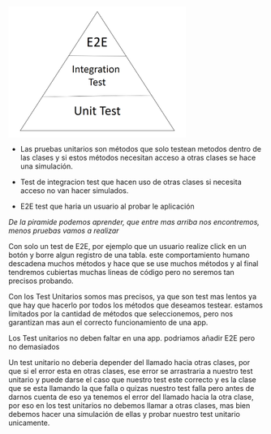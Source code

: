 
<img style="display: block;" src="img/test.png" width="350"/>


- Las pruebas unitarios son métodos que solo testean metodos dentro de las clases y si estos métodos necesitan acceso a otras clases se hace una simulación.

- Test de integracion test que hacen uso de otras clases si necesita acceso no van hacer simulados.

- E2E test que haria un usuario al probar le aplicación

*De la piramide podemos aprender, que entre mas arriba nos encontremos, menos pruebas vamos a realizar*

Con solo un test de E2E, por ejemplo que un usuario realize click en un botón y borre algun registro de una tabla. este comportamiento humano descadena muchos métodos y hace que se use muchos métodos y al final tendremos cubiertas muchas lineas de código pero no seremos tan precisos probando.

Con los Test Unitarios somos mas precisos, ya que son test mas lentos ya que hay que hacerlo por todos los métodos que deseamos testear. estamos limitados por la cantidad de métodos que seleccionemos, pero nos garantizan mas aun el correcto funcionamiento de una app.

Los Test unitarios no deben faltar en una app. podriamos añadir E2E pero no demasiados 


Un test unitario no deberia depender del llamado hacia otras clases, por que si el error esta en otras clases, ese error se arrastraria a nuestro test unitario y puede darse el caso que nuestro test este correcto y es la clase que se esta llamando la que falla o quizas nuestro test falla pero antes de darnos cuenta de eso ya tenemos el error del llamado hacia la otra clase, por eso en los test unitarios no debemos llamar a otras clases, mas bien debemos hacer una simulación de ellas y probar nuestro test unitario unicamente.